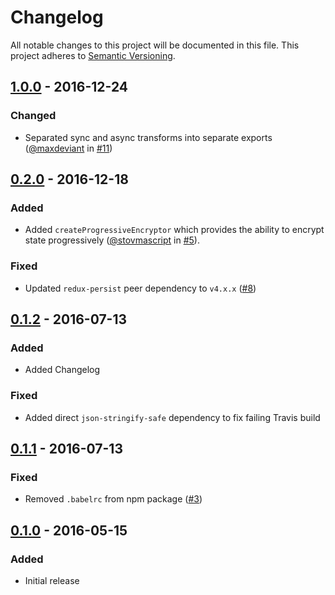 # Changelog

All notable changes to this project will be documented in this file.
This project adheres to [Semantic Versioning](http://semver.org/).

## [1.0.0] - 2016-12-24
### Changed
- Separated sync and async transforms into separate exports ([@maxdeviant](https://github.com/maxdeviant) in [#11](https://github.com/maxdeviant/redux-persist-transform-encrypt/pull/11))

## [0.2.0] - 2016-12-18
### Added
- Added `createProgressiveEncryptor` which provides the ability to encrypt state progressively ([@stovmascript](https://github.com/stovmascript) in [#5](https://github.com/maxdeviant/redux-persist-transform-encrypt/pull/5)).

### Fixed
- Updated `redux-persist` peer dependency to `v4.x.x` ([#8](https://github.com/maxdeviant/redux-persist-transform-encrypt/issues/8))

## [0.1.2] - 2016-07-13
### Added
- Added Changelog

### Fixed
- Added direct `json-stringify-safe` dependency to fix failing Travis build

## [0.1.1] - 2016-07-13
### Fixed
- Removed `.babelrc` from npm package ([#3](https://github.com/maxdeviant/redux-persist-transform-encrypt/issues/3))

## [0.1.0] - 2016-05-15
### Added
- Initial release

[1.0.0]: https://github.com/maxdeviant/redux-persist-transform-encrypt/compare/v0.2.0...v1.0.0
[0.2.0]: https://github.com/maxdeviant/redux-persist-transform-encrypt/compare/v0.1.2...v0.2.0
[0.1.2]: https://github.com/maxdeviant/redux-persist-transform-encrypt/compare/v0.1.1...v0.1.2
[0.1.1]: https://github.com/maxdeviant/redux-persist-transform-encrypt/compare/v0.1.0...v0.1.1
[0.1.0]: https://github.com/maxdeviant/redux-persist-transform-encrypt/compare/576d7fc...v0.1.0

